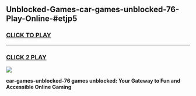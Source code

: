 
## Unblocked-Games-car-games-unblocked-76-Play-Online-#etjp5
<h3>
<a href="https://premium.freeplayer.one?title=car-games-unblocked-76&ref=24F">CLICK TO PLAY</a></h3>
<hr>

<h3>
<a href="https://premium.freeplayer.one?title=car-games-unblocked-76&ref=24F">CLICK 2 PLAY</a>
  
</h3>

<a href="https://premium.freeplayer.one?title=car-games-unblocked-76&ref=24F/"><img src="https://clearcache.store/games.png"></a>


**car-games-unblocked-76 games unblocked: Your Gateway to Fun and Accessible Online Gaming**
